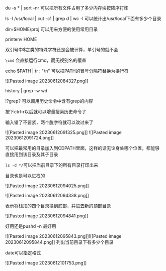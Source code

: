 
du -s * | sort -nr 可以把所有文件占用了多少内存块按降序打印

ls -l /usr/local | cut -c1 | grep d | wc -l 可以统计出/usr/local下面有多少个目录

dir=$HOME/proj 可以用来方便的使用常用目录

printenv HOME

双引号中$之类的特殊字符还是会被计算，单引号的就不会

`\cmd` 会直接运行cmd，而无视别名的覆盖

echo $PATH | tr : "\n" 可以把PATH的冒号分隔符替换为换行符

![[Pasted image 20230612084327.png]]

history | grep -w wd

!?grep? 可以调用历史命令中含有grep的内容

按下ctrl-r以后就可以增量搜索历史命令了

输入错了不要紧，两个脱字符就可以改过来了

![[Pasted image 20230612091325.png]]
![[Pasted image 20230612091724.png]]

可以把最常用的目录加入到CDPATH里面，这样的话无论身处哪个位置，都能够直接用到该目录及其子目录

`ls -d */`可以把当前目录下的所有目录打印出来


目录也是可以进栈的

![[Pasted image 20230612094025.png]]


![[Pasted image 20230612094338.png]]

表示将栈顶的四个目录换到底部，并进去新的顶部目录

![[Pasted image 20230612094841.png]]

好用还是pushd -n 最好用

![[Pasted image 20230612095843.png]]![[Pasted image 20230612095844.png]]
列出当前目录下有多少个目录

date可以指定格式

![[Pasted image 20230612101753.png]]
